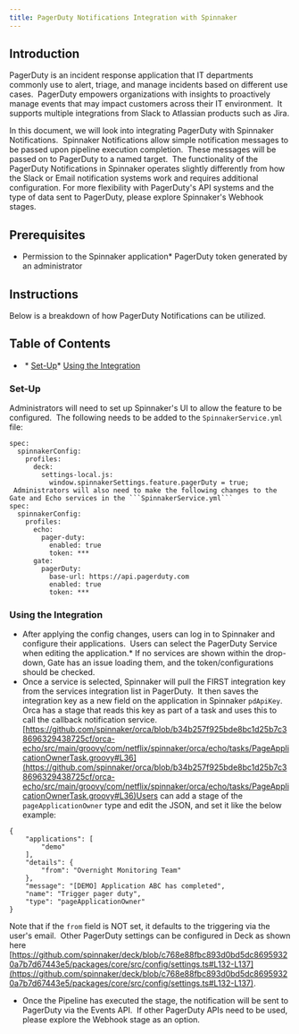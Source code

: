 ```yaml
---
title: PagerDuty Notifications Integration with Spinnaker
---
```


## Introduction
PagerDuty is an incident response application that IT departments commonly use to alert, triage, and manage incidents based on different use cases.  PagerDuty empowers organizations with insights to proactively manage events that may impact customers across their IT environment.  It supports multiple integrations from Slack to Atlassian products such as Jira.

In this document, we will look into integrating PagerDuty with Spinnaker Notifications.  Spinnaker Notifications allow simple notification messages to be passed upon pipeline execution completion.  These messages will be passed on to PagerDuty to a named target.  The functionality of the PagerDuty Notifications in Spinnaker operates slightly differently from how the Slack or Email notification systems work and requires additional configuration.
For more flexibility with PagerDuty's API systems and the type of data sent to PagerDuty, please explore Spinnaker's Webhook stages.

## Prerequisites
* Permission to the Spinnaker application* PagerDuty token generated by an administrator

## Instructions
Below is a breakdown of how PagerDuty Notifications can be utilized.  

## Table of Contents
*  * [Set-Up](#mcetoc_1hack6h8sk)* [Using the Integration](#mcetoc_1hack6h8sl)


### Set-Up
Administrators will need to set up Spinnaker's UI to allow the feature to be configured.  The following needs to be added to the ```SpinnakerService.yml``` file:
```
spec:
  spinnakerConfig:
    profiles:
      deck:
        settings-local.js:
          window.spinnakerSettings.feature.pagerDuty = true;
 Administrators will also need to make the following changes to the Gate and Echo services in the ```SpinnakerService.yml```
spec:
  spinnakerConfig:
    profiles:
      echo:
        pager-duty: 
          enabled: true 
          token: ***
      gate: 
        pagerDuty:
          base-url: https://api.pagerduty.com 
          enabled: true 
          token: ***
```
### Using the Integration
* After applying the config changes, users can log in to Spinnaker and configure their applications.  Users can select the PagerDuty Service when editing the application.* If no services are shown within the drop-down, Gate has an issue loading them, and the token/configurations should be checked.
* Once a service is selected, Spinnaker will pull the FIRST integration key from the services integration list in PagerDuty.  It then saves the integration key as a new field on the application in Spinnaker ```pdApiKey```.  Orca has a stage that reads this key as part of a task and uses this to call the callback notification service.[https://github.com/spinnaker/orca/blob/b34b257f925bde8bc1d25b7c38696329438725cf/orca-echo/src/main/groovy/com/netflix/spinnaker/orca/echo/tasks/PageApplicationOwnerTask.groovy#L36](https://github.com/spinnaker/orca/blob/b34b257f925bde8bc1d25b7c38696329438725cf/orca-echo/src/main/groovy/com/netflix/spinnaker/orca/echo/tasks/PageApplicationOwnerTask.groovy#L36)Users can add a stage of the ```pageApplicationOwner``` type and edit the JSON, and set it like the below example:
```
{
    "applications": [
        "demo"
    ],
    "details": {
        "from": "Overnight Monitoring Team"
    },
    "message": "[DEMO] Application ABC has completed",
    "name": "Trigger pager duty",
    "type": "pageApplicationOwner"
}
```
Note that if the ```from``` field is NOT set, it defaults to the triggering via the user's email.  Other PagerDuty settings can be configured in Deck as shown here [https://github.com/spinnaker/deck/blob/c768e88fbc893d0bd5dc86959320a7b7d67443e5/packages/core/src/config/settings.ts#L132-L137](https://github.com/spinnaker/deck/blob/c768e88fbc893d0bd5dc86959320a7b7d67443e5/packages/core/src/config/settings.ts#L132-L137).

* Once the Pipeline has executed the stage, the notification will be sent to PagerDuty via the Events API.  If other PagerDuty APIs need to be used, please explore the Webhook stage as an option.
 

